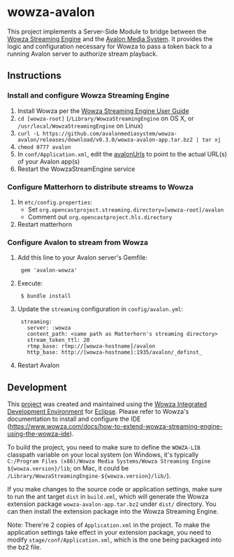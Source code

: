 # wowza-avalon
This project implements a Server-Side Module to bridge between the 
[Wowza Streaming Engine](http://www.wowza.com/products/streaming-engine) and
the [Avalon Media System](http://avalonmediasystem.org). It provides the logic 
and configuration necessary for Wowza to pass a token back to a running Avalon 
server to authorize stream playback.

## Instructions

### Install and configure Wowza Streaming Engine
1. Install Wowza per the [Wowza Streaming Engine User Guide](http://www.wowza.com/resources/WowzaStreamingEngine_UsersGuide.pdf)
2. `cd [wowza-root]` (`/Library/WowzaStreamingEngine` on OS X, or 
`/usr/local/WowzaStreamingEngine` on Linux)
3. `curl -L https://github.com/avalonmediasystem/wowza-avalon/releases/download/v0.3.0/wowza-avalon-app.tar.bz2 | tar xj`
4. `chmod 0777 avalon`
5. In `conf/Application.xml`, edit the [avalonUrls](https://github.com/avalonmediasystem/wowza-avalon/blob/master/conf/Application.xml#L220) to point to the actual URL(s) of your Avalon app(s) 
5. Restart the WowzaStreamEngine service

### Configure Matterhorn to distribute streams to Wowza
1. In `etc/config.properties`:
    * Set `org.opencastproject.streaming.directory=[wowza-root]/avalon`
    * Comment out `org.opencastproject.hls.directory`
2. Restart matterhorn

### Configure Avalon to stream from Wowza
1. Add this line to your Avalon server's Gemfile:

        gem 'avalon-wowza'
       
2. Execute:

        $ bundle install
       
3. Update the `streaming` configuration in `config/avalon.yml`:

        streaming:
          server: :wowza
          content_path: <same path as Matterhorn's streaming directory>
          stream_token_ttl: 20
          rtmp_base: rtmp://[wowza-hostname]/avalon
          http_base: http://[wowza-hostname]:1935/avalon/_definst_

4. Restart Avalon

## Development

This [project](https://github.com/avalonmediasystem/wowza-avalon) was created
and maintained using the [Wowza Integrated Development Environment](http://www.wowza.com/streaming/developers)
for [Eclipse](http://eclipse.org/). Please refer to Wowza's documentation to install
and configure the IDE (https://www.wowza.com/docs/how-to-extend-wowza-streaming-engine-using-the-wowza-ide).

To build the project, you need to make sure to define the `WOWZA-LIB` classpath variable on your local system 
(on Windows, it's typically `C:/Program Files (x86)/Wowza Media Systems/Wowza Streaming Engine ${wowza.version}/lib`;
on Mac, it could be `/Library/WowzaStreamingEngine-${wowza.version}/lib/`).

If you make changes to the source code or application settings, make sure to run the ant target `dist` in `build.xml`, 
which will generate the Wowza extension package `wowza-avalon-app.tar.bz2` under `dist/` directory. 
You can then install the extension package into the Wowza Streaming Engine.

Note: There're 2 copies of `Application.xml` in the project. To make the application settings take effect in your extension package, you need to modify `stage/conf/Application.xml`, which is the one being packaged into the bz2 file. 
